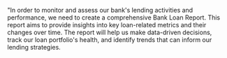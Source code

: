 "In order to monitor and assess our bank's lending activities and performance, 
we need to create a comprehensive Bank Loan Report. This report aims to provide insights into key loan-related metrics and their changes over time. 
The report will help us make data-driven decisions, track our loan portfolio's health, and identify trends that can inform our lending strategies.
